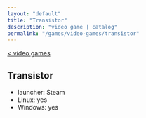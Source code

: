 ```yaml
---
layout: "default"
title: "Transistor"
description: "video game | catalog"
permalink: "/games/video-games/transistor"
---
```

[< video games](video-games.md)

## Transistor

- launcher: Steam
- Linux: yes
- Windows: yes
